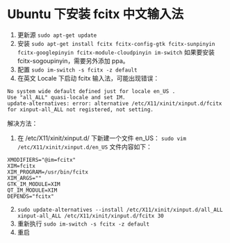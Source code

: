 ﻿# Ubuntu 下安装 fcitx 中文输入法
1. 更新源
`sudo apt-get update`
2. 安装
`sudo apt-get install fcitx fcitx-config-gtk fcitx-sunpinyin fcitx-googlepinyin fcitx-module-cloudpinyin im-switch`
如果要安装 fcitx-sogoupinyin，需要另外添加 ppa。
3. 配置
`sudo im-switch -s fcitx -z default`
4. 在英文 Locale 下启动 fcitx 输入法，可能出现错误：
```
No system wide default defined just for locale en_US .
Use "all_ALL" quasi-locale and set IM.
update-alternatives: error: alternative /etc/X11/xinit/xinput.d/fcitx for xinput-all_ALL not registered, not setting.
```
解决方法：
 1. 在 /etc/X11/xinit/xinput.d/ 下新建一个文件 en_US：
 `sudo vim /etc/X11/xinit/xinput.d/en_US`
 文件内容如下：
 ```
 XMODIFIERS="@im=fcitx"
 XIM=fcitx
 XIM_PROGRAM=/usr/bin/fcitx
 XIM_ARGS=""
 GTK_IM_MODULE=XIM
 QT_IM_MODULE=XIM
 DEPENDS="fcitx"
 ```
 2. `sudo update-alternatives --install /etc/X11/xinit/xinput.d/all_ALL xinput-all_ALL /etc/X11/xinit/xinput.d/fcitx 30`
 3. 重新执行
 `sudo im-switch -s fcitx -z default`
5. 重启
